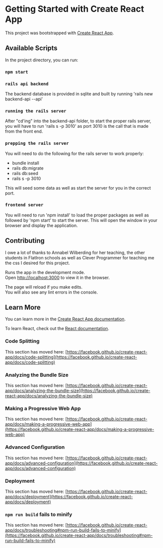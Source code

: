 # Getting Started with Create React App

This project was bootstrapped with [Create React App](https://github.com/facebook/create-react-app).

## Available Scripts

In the project directory, you can run:

### `npm start`

### `rails api backend`

The backend database is provided in sqlite and built by running 'rails new backend-api --api' 

### `running the rails server`

After "cd'ing" into the backend-api folder, to start the proper rails server, you will have to run 'rails s -p 3010' as port 
3010 is the call that is made from the front end. 

### `prepping the rails server`

You will need to do the following for the rails server to work properly:

* bundle install
* rails db:migrate
* rails db:seed
* rails s -p 3010

This will seed some data as well as start the server for you in the correct port. 

### `frontend server`

You will need to run 'npm install' to load the proper packages as well as followed by 'npm start' to start the server. 
This will open the window in your browser and display the application. 

## Contributing

I owe a lot of thanks to Annabel Wilberding for her teaching, the other students in FlatIron schools
as well as Clever Programmer for teaching me the css I desired for this project. 

Runs the app in the development mode.\
Open [http://localhost:3000](http://localhost:3000) to view it in the browser.

The page will reload if you make edits.\
You will also see any lint errors in the console.

## Learn More

You can learn more in the [Create React App documentation](https://facebook.github.io/create-react-app/docs/getting-started).

To learn React, check out the [React documentation](https://reactjs.org/).

### Code Splitting

This section has moved here: [https://facebook.github.io/create-react-app/docs/code-splitting](https://facebook.github.io/create-react-app/docs/code-splitting)

### Analyzing the Bundle Size

This section has moved here: [https://facebook.github.io/create-react-app/docs/analyzing-the-bundle-size](https://facebook.github.io/create-react-app/docs/analyzing-the-bundle-size)

### Making a Progressive Web App

This section has moved here: [https://facebook.github.io/create-react-app/docs/making-a-progressive-web-app](https://facebook.github.io/create-react-app/docs/making-a-progressive-web-app)

### Advanced Configuration

This section has moved here: [https://facebook.github.io/create-react-app/docs/advanced-configuration](https://facebook.github.io/create-react-app/docs/advanced-configuration)

### Deployment

This section has moved here: [https://facebook.github.io/create-react-app/docs/deployment](https://facebook.github.io/create-react-app/docs/deployment)

### `npm run build` fails to minify

This section has moved here: [https://facebook.github.io/create-react-app/docs/troubleshooting#npm-run-build-fails-to-minify](https://facebook.github.io/create-react-app/docs/troubleshooting#npm-run-build-fails-to-minify)

